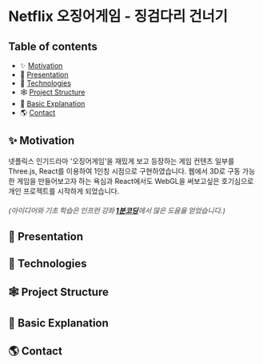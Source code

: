 # Netflix 오징어게임 - 징검다리 건너기

## Table of contents

- ✨ [Motivation](#✨-motivation)
- 🎨 [Presentation](#🎨-presentation)
- 🚩 [Technologies](#🚩-technologies)
- 🕸️ [Project Structure](#🕸️-project-structure)
- 🚀 [Basic Explanation](#🚀-basic-explanation)
- 🌎 [Contact](#🌎-contact)

## ✨ Motivation

넷플릭스 인기드라마 '오징어게임'을 재밌게 보고 등장하는 게임 컨텐츠 일부를 Three.js, React를 이용하여 1인칭 시점으로 구현하였습니다.
웹에서 3D로 구동 가능한 게임을 만들어보고자 하는 욕심과 React에서도 WebGL을 써보고싶은 호기심으로 개인 프로젝트를 시작하게 되었습니다.

##### <span style="color:gray">(아이디어와 기초 학습은 인프런 강좌 [1분코딩](https://www.inflearn.com/course/3d-%EC%9D%B8%ED%84%B0%EB%9E%99%ED%8B%B0%EB%B8%8C-%EC%9B%B9)에서 많은 도움을 얻었습니다.)

## 🎨 Presentation

## 🚩 Technologies

## 🕸️ Project Structure

## 🚀 Basic Explanation

## 🌎 Contact
